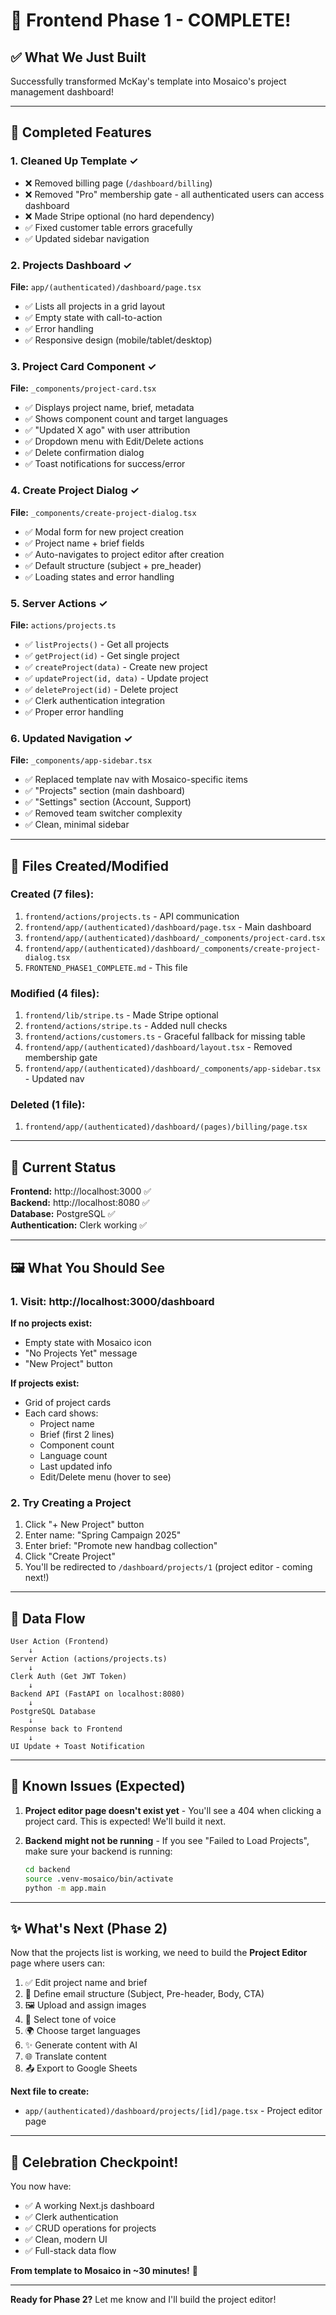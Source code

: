 # 🎨 Frontend Phase 1 - COMPLETE!

## ✅ What We Just Built

Successfully transformed McKay's template into Mosaico's project management dashboard!

---

## 🚀 Completed Features

### 1. Cleaned Up Template ✓
- ❌ Removed billing page (`/dashboard/billing`)
- ❌ Removed "Pro" membership gate - all authenticated users can access dashboard
- ❌ Made Stripe optional (no hard dependency)
- ✅ Fixed customer table errors gracefully
- ✅ Updated sidebar navigation

### 2. Projects Dashboard ✓
**File:** `app/(authenticated)/dashboard/page.tsx`

- ✅ Lists all projects in a grid layout
- ✅ Empty state with call-to-action
- ✅ Error handling
- ✅ Responsive design (mobile/tablet/desktop)

### 3. Project Card Component ✓
**File:** `_components/project-card.tsx`

- ✅ Displays project name, brief, metadata
- ✅ Shows component count and target languages
- ✅ "Updated X ago" with user attribution
- ✅ Dropdown menu with Edit/Delete actions
- ✅ Delete confirmation dialog
- ✅ Toast notifications for success/error

### 4. Create Project Dialog ✓
**File:** `_components/create-project-dialog.tsx`

- ✅ Modal form for new project creation
- ✅ Project name + brief fields
- ✅ Auto-navigates to project editor after creation
- ✅ Default structure (subject + pre_header)
- ✅ Loading states and error handling

### 5. Server Actions ✓
**File:** `actions/projects.ts`

- ✅ `listProjects()` - Get all projects
- ✅ `getProject(id)` - Get single project
- ✅ `createProject(data)` - Create new project
- ✅ `updateProject(id, data)` - Update project
- ✅ `deleteProject(id)` - Delete project
- ✅ Clerk authentication integration
- ✅ Proper error handling

### 6. Updated Navigation ✓
**File:** `_components/app-sidebar.tsx`

- ✅ Replaced template nav with Mosaico-specific items
- ✅ "Projects" section (main dashboard)
- ✅ "Settings" section (Account, Support)
- ✅ Removed team switcher complexity
- ✅ Clean, minimal sidebar

---

## 📂 Files Created/Modified

### Created (7 files):
1. `frontend/actions/projects.ts` - API communication
2. `frontend/app/(authenticated)/dashboard/page.tsx` - Main dashboard
3. `frontend/app/(authenticated)/dashboard/_components/project-card.tsx`
4. `frontend/app/(authenticated)/dashboard/_components/create-project-dialog.tsx`
5. `FRONTEND_PHASE1_COMPLETE.md` - This file

### Modified (4 files):
1. `frontend/lib/stripe.ts` - Made Stripe optional
2. `frontend/actions/stripe.ts` - Added null checks
3. `frontend/actions/customers.ts` - Graceful fallback for missing table
4. `frontend/app/(authenticated)/dashboard/layout.tsx` - Removed membership gate
5. `frontend/app/(authenticated)/dashboard/_components/app-sidebar.tsx` - Updated nav

### Deleted (1 file):
1. `frontend/app/(authenticated)/dashboard/(pages)/billing/page.tsx`

---

## 🎯 Current Status

**Frontend:** http://localhost:3000 ✅  
**Backend:** http://localhost:8080 ✅  
**Database:** PostgreSQL ✅  
**Authentication:** Clerk working ✅

---

## 🖼️ What You Should See

### 1. Visit: http://localhost:3000/dashboard

**If no projects exist:**
- Empty state with Mosaico icon
- "No Projects Yet" message
- "New Project" button

**If projects exist:**
- Grid of project cards
- Each card shows:
  - Project name
  - Brief (first 2 lines)
  - Component count
  - Language count
  - Last updated info
  - Edit/Delete menu (hover to see)

### 2. Try Creating a Project

1. Click "+ New Project" button
2. Enter name: "Spring Campaign 2025"
3. Enter brief: "Promote new handbag collection"
4. Click "Create Project"
5. You'll be redirected to `/dashboard/projects/1` (project editor - coming next!)

---

## 🔄 Data Flow

```
User Action (Frontend)
    ↓
Server Action (actions/projects.ts)
    ↓
Clerk Auth (Get JWT Token)
    ↓
Backend API (FastAPI on localhost:8080)
    ↓
PostgreSQL Database
    ↓
Response back to Frontend
    ↓
UI Update + Toast Notification
```

---

## 🐛 Known Issues (Expected)

1. **Project editor page doesn't exist yet** - You'll see a 404 when clicking a project card. This is expected! We'll build it next.

2. **Backend might not be running** - If you see "Failed to Load Projects", make sure your backend is running:
   ```bash
   cd backend
   source .venv-mosaico/bin/activate
   python -m app.main
   ```

---

## ✨ What's Next (Phase 2)

Now that the projects list is working, we need to build the **Project Editor** page where users can:

1. ✅ Edit project name and brief
2. 📝 Define email structure (Subject, Pre-header, Body, CTA)
3. 🖼️ Upload and assign images
4. 🎨 Select tone of voice
5. 🌍 Choose target languages
6. ✨ Generate content with AI
7. 🌐 Translate content
8. 📤 Export to Google Sheets

**Next file to create:**
- `app/(authenticated)/dashboard/projects/[id]/page.tsx` - Project editor page

---

## 🎊 Celebration Checkpoint!

You now have:
- ✅ A working Next.js dashboard
- ✅ Clerk authentication
- ✅ CRUD operations for projects
- ✅ Clean, modern UI
- ✅ Full-stack data flow

**From template to Mosaico in ~30 minutes!** 🚀

---

**Ready for Phase 2?** Let me know and I'll build the project editor!


